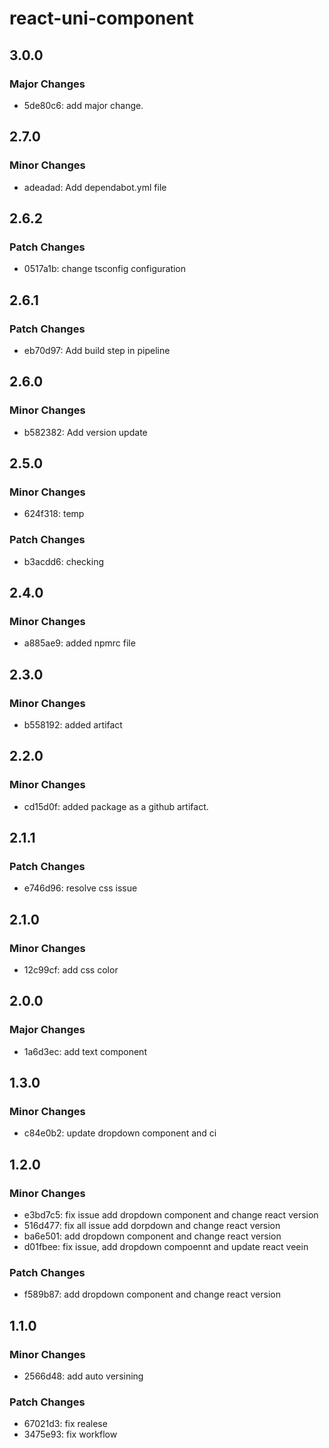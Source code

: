 # react-uni-component

## 3.0.0

### Major Changes

- 5de80c6: add major change.

## 2.7.0

### Minor Changes

- adeadad: Add dependabot.yml file

## 2.6.2

### Patch Changes

- 0517a1b: change tsconfig configuration

## 2.6.1

### Patch Changes

- eb70d97: Add build step in pipeline

## 2.6.0

### Minor Changes

- b582382: Add version update

## 2.5.0

### Minor Changes

- 624f318: temp

### Patch Changes

- b3acdd6: checking

## 2.4.0

### Minor Changes

- a885ae9: added npmrc file

## 2.3.0

### Minor Changes

- b558192: added artifact

## 2.2.0

### Minor Changes

- cd15d0f: added package as a github artifact.

## 2.1.1

### Patch Changes

- e746d96: resolve css issue

## 2.1.0

### Minor Changes

- 12c99cf: add css color

## 2.0.0

### Major Changes

- 1a6d3ec: add text component

## 1.3.0

### Minor Changes

- c84e0b2: update dropdown component and ci

## 1.2.0

### Minor Changes

- e3bd7c5: fix issue add dropdown component and change react version
- 516d477: fix all issue add dorpdown and change react version
- ba6e501: add dropdown component and change react version
- d01fbee: fix issue, add dropdown compoennt and update react veein

### Patch Changes

- f589b87: add dropdown component and change react version

## 1.1.0

### Minor Changes

- 2566d48: add auto versining

### Patch Changes

- 67021d3: fix realese
- 3475e93: fix workflow
